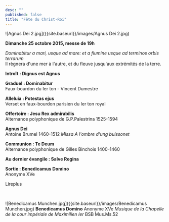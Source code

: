 ```yaml
---
desc: ""
published: false
title: "Fête du Christ-Roi"
---
```


![Agnus Dei 2.jpg]({{site.baseurl}}/images/Agnus Dei 2.jpg)


**Dimanche 25 octobre 2015, messe de 19h**

*Dominabitur a mari, usque ad mare: et a flumine usque ad terminos orbis terrarum*  
Il règnera d'une mer à l'autre, et du fleuve jusqu'aux extrémités de la terre.

**Introït : Dignus est Agnus**

**Graduel : Dominabitur**  
Faux-bourdon du Ier ton - Vincent Dumestre

**Alleluia : Potestas ejus**  
Verset en faux-bourdon parisien du Ier ton royal

**Offertoire : Jesu Rex admirabilis**  
Alternance polyphonique de G.P.Palestrina 1525-1594

**Agnus Dei**  
Antoine Brumel 1460-1512 *Missa A l'ombre d'ung buissonet*

**Communion : Te Deum**  
Alternance polyphonique de Gilles Binchois 1400-1460

**Au dernier évangile : Salve Regina**  

**Sortie : Benedicamus Domino**  
Anonyme XVe

Lireplus

&nbsp;

![Benedicamus Munchen.jpg]({{site.baseurl}}/images/Benedicamus Munchen.jpg)
**Benedicamus Domino** Anonyme XVe *Musique de la Chapelle de la cour impériale de Maximilien Ier* BSB Mus.Ms.52
